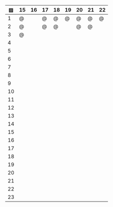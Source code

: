 ▨      |  15  |  16  |  17  |  18  |  19  |  20  |  21  |  22  |
------ | ---- | ---- | ---- | ---- | ---- | ---- | ---- | ---- |
1      |   @  |      |   @  |   @  |   @  |  @   |  @   |   @  |
2      |   @  |      |   @  |   @  |      |  @   |  @   |      |
3      |   @  |      |      |      |      |      |      |      |
4      |      |      |      |      |      |      |      |      |
5      |      |      |      |      |      |      |      |      |
6      |      |      |      |      |      |      |      |      |
7      |      |      |      |      |      |      |      |      |
8      |      |      |      |      |      |      |      |      |
9      |      |      |      |      |      |      |      |      |
10     |      |      |      |      |      |      |      |      |
11     |      |      |      |      |      |      |      |      |
12     |      |      |      |      |      |      |      |      |
13     |      |      |      |      |      |      |      |      |
14     |      |      |      |      |      |      |      |      |
15     |      |      |      |      |      |      |      |      |
16     |      |      |      |      |      |      |      |      |
17     |      |      |      |      |      |      |      |      |
18     |      |      |      |      |      |      |      |      |
19     |      |      |      |      |      |      |      |      |
20     |      |      |      |      |      |      |      |      |
21     |      |      |      |      |      |      |      |      |
22     |      |      |      |      |      |      |      |      |
23     |      |      |      |      |      |      |      |      |
